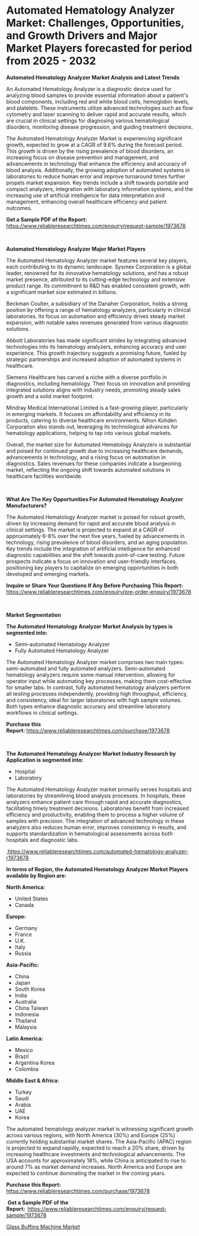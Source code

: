 <p><h1>Automated Hematology Analyzer Market: Challenges, Opportunities, and Growth Drivers and Major Market Players forecasted for period from 2025 - 2032</h1></p><p><strong>Automated Hematology Analyzer Market Analysis and Latest Trends</strong></p>
<p><p>An Automated Hematology Analyzer is a diagnostic device used for analyzing blood samples to provide essential information about a patient's blood components, including red and white blood cells, hemoglobin levels, and platelets. These instruments utilize advanced technologies such as flow cytometry and laser scanning to deliver rapid and accurate results, which are crucial in clinical settings for diagnosing various hematological disorders, monitoring disease progression, and guiding treatment decisions.</p><p>The Automated Hematology Analyzer Market is experiencing significant growth, expected to grow at a CAGR of 9.6% during the forecast period. This growth is driven by the rising prevalence of blood disorders, an increasing focus on disease prevention and management, and advancements in technology that enhance the efficiency and accuracy of blood analysis. Additionally, the growing adoption of automated systems in laboratories to reduce human error and improve turnaround times further propels market expansion. Key trends include a shift towards portable and compact analyzers, integration with laboratory information systems, and the increasing use of artificial intelligence for data interpretation and management, enhancing overall healthcare efficiency and patient outcomes.</p></p>
<p><strong>Get a Sample PDF of the Report:&nbsp;</strong> <a href="https://www.reliableresearchtimes.com/enquiry/request-sample/1973678?utm_campaign=2719&utm_medium=2&utm_source=Github&utm_content=ia&utm_term=11042025&utm_id=automated-hematology-analyzer">https://www.reliableresearchtimes.com/enquiry/request-sample/1973678</a></p>
<p>&nbsp;</p>
<p><strong>Automated Hematology Analyzer Major Market Players</strong></p>
<p><p>The Automated Hematology Analyzer market features several key players, each contributing to its dynamic landscape. Sysmex Corporation is a global leader, renowned for its innovative hematology solutions, and has a robust market presence, attributed to its cutting-edge technology and extensive product range. Its commitment to R&D has enabled consistent growth, with a significant market size estimated in billions.</p><p>Beckman Coulter, a subsidiary of the Danaher Corporation, holds a strong position by offering a range of hematology analyzers, particularly in clinical laboratories. Its focus on automation and efficiency drives steady market expansion, with notable sales revenues generated from various diagnostic solutions.</p><p>Abbott Laboratories has made significant strides by integrating advanced technologies into its hematology analyzers, enhancing accuracy and user experience. This growth trajectory suggests a promising future, fueled by strategic partnerships and increased adoption of automated systems in healthcare.</p><p>Siemens Healthcare has carved a niche with a diverse portfolio in diagnostics, including hematology. Their focus on innovation and providing integrated solutions aligns with industry needs, promoting steady sales growth and a solid market footprint.</p><p>Mindray Medical International Limited is a fast-growing player, particularly in emerging markets. It focuses on affordability and efficiency in its products, catering to diverse healthcare environments. Nihon Kohden Corporation also stands out, leveraging its technological advances for hematology applications, helping to tap into various global markets.</p><p>Overall, the market size for Automated Hematology Analyzers is substantial and poised for continued growth due to increasing healthcare demands, advancements in technology, and a rising focus on automation in diagnostics. Sales revenues for these companies indicate a burgeoning market, reflecting the ongoing shift towards automated solutions in healthcare facilities worldwide.</p></p>
<p>&nbsp;</p>
<p><strong>What Are The Key Opportunities For Automated Hematology Analyzer Manufacturers?</strong></p>
<p><p>The Automated Hematology Analyzer market is poised for robust growth, driven by increasing demand for rapid and accurate blood analysis in clinical settings. The market is projected to expand at a CAGR of approximately 6-8% over the next five years, fueled by advancements in technology, rising prevalence of blood disorders, and an aging population. Key trends include the integration of artificial intelligence for enhanced diagnostic capabilities and the shift towards point-of-care testing. Future prospects indicate a focus on innovation and user-friendly interfaces, positioning key players to capitalize on emerging opportunities in both developed and emerging markets.</p></p>
<p><strong>Inquire or Share Your Questions If Any Before Purchasing This Report:</strong> <a href="https://www.reliableresearchtimes.com/enquiry/pre-order-enquiry/1973678?utm_campaign=2719&utm_medium=2&utm_source=Github&utm_content=ia&utm_term=11042025&utm_id=automated-hematology-analyzer">https://www.reliableresearchtimes.com/enquiry/pre-order-enquiry/1973678</a></p>
<p>&nbsp;</p>
<p><strong>Market Segmentation</strong></p>
<p><strong>The Automated Hematology Analyzer Market Analysis by types is segmented into:</strong></p>
<p><ul><li>Semi-automated Hematology Analyzer</li><li>Fully Automated Hematology Analyzer</li></ul></p>
<p><p>The Automated Hematology Analyzer market comprises two main types: semi-automated and fully automated analyzers. Semi-automated hematology analyzers require some manual intervention, allowing for operator input while automating key processes, making them cost-effective for smaller labs. In contrast, fully automated hematology analyzers perform all testing processes independently, providing high throughput, efficiency, and consistency, ideal for larger laboratories with high sample volumes. Both types enhance diagnostic accuracy and streamline laboratory workflows in clinical settings.</p></p>
<p><strong>Purchase this Report:&nbsp;</strong><a href="https://www.reliableresearchtimes.com/purchase/1973678?utm_campaign=2719&utm_medium=2&utm_source=Github&utm_content=ia&utm_term=11042025&utm_id=automated-hematology-analyzer">https://www.reliableresearchtimes.com/purchase/1973678</a></p>
<p>&nbsp;</p>
<p><strong>The Automated Hematology Analyzer Market Industry Research by Application is segmented into:</strong></p>
<p><ul><li>Hospital</li><li>Laboratory</li></ul></p>
<p><p>The Automated Hematology Analyzer market primarily serves hospitals and laboratories by streamlining blood analysis processes. In hospitals, these analyzers enhance patient care through rapid and accurate diagnostics, facilitating timely treatment decisions. Laboratories benefit from increased efficiency and productivity, enabling them to process a higher volume of samples with precision. The integration of advanced technology in these analyzers also reduces human error, improves consistency in results, and supports standardization in hematological assessments across both hospitals and diagnostic labs.</p></p>
<p><a href="https://www.reliableresearchtimes.com/automated-hematology-analyzer-r1973678?utm_campaign=2719&utm_medium=2&utm_source=Github&utm_content=ia&utm_term=11042025&utm_id=automated-hematology-analyzer">&nbsp;https://www.reliableresearchtimes.com/automated-hematology-analyzer-r1973678</a></p>
<p><strong>In terms of Region, the Automated Hematology Analyzer Market Players available by Region are:</strong></p>
<p>
    <p> <strong> North America: </strong>
        <ul>
            <li>United States</li>
            <li>Canada</li>
        </ul>
        </p> 
    <p> <strong> Europe: </strong>
        <ul>
            <li>Germany</li>
            <li>France</li>
            <li>U.K.</li>
            <li>Italy</li>
            <li>Russia</li>
        </ul>
        </p> 
    <p> <strong> Asia-Pacific: </strong>
        <ul>
            <li>China</li>
            <li>Japan</li>
            <li>South Korea</li>
            <li>India</li>
            <li>Australia</li>
            <li>China Taiwan</li>
            <li>Indonesia</li>
            <li>Thailand</li>
            <li>Malaysia</li>
        </ul>
        </p> 
    <p> <strong> Latin America: </strong>
        <ul>
            <li>Mexico</li>
            <li>Brazil</li>
            <li>Argentina Korea</li>
            <li>Colombia</li>
        </ul>
        </p> 
    <p> <strong> Middle East & Africa: </strong>
        <ul>
            <li>Turkey</li>
            <li>Saudi</li>
            <li>Arabia</li>
            <li>UAE</li>
            <li>Korea</li>
        </ul>
    </p>
    </p>
<p><p>The automated hematology analyzer market is witnessing significant growth across various regions, with North America (30%) and Europe (25%) currently holding substantial market shares. The Asia-Pacific (APAC) region is projected to expand rapidly, expected to reach a 20% share, driven by increasing healthcare investments and technological advancements. The USA accounts for approximately 18%, while China is anticipated to rise to around 7% as market demand increases. North America and Europe are expected to continue dominating the market in the coming years.</p></p>
<p><strong>Purchase this Report: </strong><a href="https://www.reliableresearchtimes.com/purchase/1973678?utm_campaign=2719&utm_medium=2&utm_source=Github&utm_content=ia&utm_term=11042025&utm_id=automated-hematology-analyzer">https://www.reliableresearchtimes.com/purchase/1973678</a></p>
<p>&nbsp;<strong>Get a Sample PDF of the Report:&nbsp;&nbsp;</strong><a href="https://www.reliableresearchtimes.com/enquiry/request-sample/1973678?utm_campaign=2719&utm_medium=2&utm_source=Github&utm_content=ia&utm_term=11042025&utm_id=automated-hematology-analyzer">https://www.reliableresearchtimes.com/enquiry/request-sample/1973678</a></p>
<p><strong></strong></p>
<p><p><a href="https://github.com/lecaneidreks/Market-Research-Report-List-1/blob/main/glass-buffing-machine-market.md?utm_campaign=2719&utm_medium=2&utm_source=Github&utm_content=ia&utm_term=11042025&utm_id=automated-hematology-analyzer">Glass Buffing Machine Market</a></p></p>